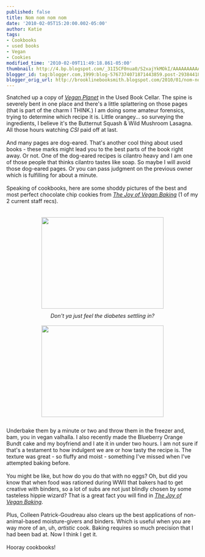 ```yaml
---
published: false
title: Nom nom nom nom
date: '2010-02-05T15:20:00.002-05:00'
author: Katie
tags:
- Cookbooks
- used books
- Vegan
- Cookies
modified_time: '2010-02-09T11:49:18.861-05:00'
thumbnail: http://4.bp.blogspot.com/_31I5CF0nua0/S2xajYkMOkI/AAAAAAAAAAc/VsxBQiD52Bc/s72-c/Photo+on+2010-01-14+at+00.29.jpg
blogger_id: tag:blogger.com,1999:blog-5767374071871443859.post-2938441820623013268
blogger_orig_url: http://brooklinebooksmith.blogspot.com/2010/01/nom-nom-nom-nom.html
---
```


<a onblur="try {parent.deselectBloggerImageGracefully();} catch(e) {}" href="http://4.bp.blogspot.com/_31I5CF0nua0/S2xajYkMOkI/AAAAAAAAAAc/VsxBQiD52Bc/s1600-h/Photo+on+2010-01-14+at+00.29.jpg"></a><div><div style="text-align: left;">Snatched up a copy of <a href="http://www.brooklinebooksmith-shop.com/book/9781558322110"><i>Vegan Planet</i></a> in the Used Book Cellar.  The spine is severely bent in one place and there's a little splattering on those pages  (that is part of the charm I THINK.) I am doing some amateur forensics, trying to determine which recipe it is. Little orangey... so surveying the ingredients, I believe it's the Butternut Squash &amp; Wild Mushroom Lasagna. All those hours watching <i>CSI</i> paid off at last. </div><div style="text-align: left;"><br /></div><div style="text-align: left;">And many pages are dog-eared. That's another cool thing about used books - these marks might lead you to the best parts of the book right away. Or not. One of the dog-eared recipes is cilantro heavy and I am one of those people that thinks cilantro tastes like soap. So maybe I will avoid those dog-eared pages. Or you can pass judgment on the previous owner which is fulfilling for about a minute.</div><div><div><div><div><br /></div><div><div>Speaking of cookbooks, here are some shoddy pictures of the best and most perfect chocolate chip cookies from <a href="http://www.brooklinebooksmith-shop.com/book/9781592332809"><i>The Joy of Vegan Baking</i></a> (1 of my 2 current staff recs).  </div><div><br /></div><div><br /></div><div><a onblur="try {parent.deselectBloggerImageGracefully();} catch(e) {}" href="http://4.bp.blogspot.com/_31I5CF0nua0/S2xajYkMOkI/AAAAAAAAAAc/VsxBQiD52Bc/s1600-h/Photo+on+2010-01-14+at+00.29.jpg"><img src="http://4.bp.blogspot.com/_31I5CF0nua0/S2xajYkMOkI/AAAAAAAAAAc/VsxBQiD52Bc/s320/Photo+on+2010-01-14+at+00.29.jpg" border="0" alt="" id="BLOGGER_PHOTO_ID_5434818414265514562" style="display: block; margin-top: 0px; margin-right: auto; margin-bottom: 10px; margin-left: auto; text-align: center; cursor: pointer; width: 320px; height: 240px; " /></a><div style="text-align: center; "><i>Don't ya just feel the diabetes settling in?</i></div><div><div style="text-align: center;"><br /></div><a onblur="try {parent.deselectBloggerImageGracefully();} catch(e) {}" href="http://1.bp.blogspot.com/_31I5CF0nua0/S2xabo8EFjI/AAAAAAAAAAU/AdbDxT6MLTY/s1600-h/Photo+on+2010-01-14+at+00.29+%232.jpg"><img src="http://1.bp.blogspot.com/_31I5CF0nua0/S2xabo8EFjI/AAAAAAAAAAU/AdbDxT6MLTY/s320/Photo+on+2010-01-14+at+00.29+%232.jpg" border="0" alt="" id="BLOGGER_PHOTO_ID_5434818281221658162" style="display: block; margin-top: 0px; margin-right: auto; margin-bottom: 10px; margin-left: auto; text-align: center; cursor: pointer; width: 320px; height: 240px; " /></a></div></div><div><br /></div><div>Underbake them by a minute or two and throw them in the freezer and, bam, you in vegan valhalla.  I also recently made the Blueberry Orange Bundt cake and my boyfriend and I ate it in under two hours. I am not sure if that's a testament to how indulgent we are or how tasty the recipe is.  The texture was great - so fluffy and moist - something I've missed when I've attempted baking before. </div><div><br /></div><div>You might be like, but how do you do that with no eggs? Oh, but did you know that when food was rationed during WWII that bakers had to get creative with binders, so a lot of subs are not just blindly chosen by some tasteless hippie wizard? That is a great fact you will find in <a href="http://www.brooklinebooksmith-shop.com/book/9781592332809"><i>The Joy of Vegan Baking</i></a>.  </div><div><br /></div><div>Plus, Colleen Patrick-Goudreau also clears up the best applications of non-animal-based moisture-givers and binders. Which is useful when you are way more of an, uh, <i>artistic</i> cook. Baking requires so much precision that I had been bad at. Now I think I get it.</div><div><br /></div><div>Hooray cookbooks!</div></div></div></div></div></div>